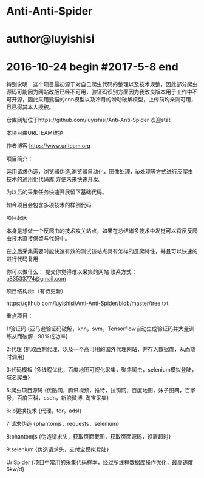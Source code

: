 # Anti-Anti-Spider
# author@luyishisi
# 2016-10-24 begin  #2017-5-8 end

特别说明：这个项目最初源于对自己爬虫代码的整理以及技术规整，因此部分爬虫源码可能因为网站改版已经不可用，验证码识别方面因为我改良版本用于工作中不可开源，因此采用熊猫的cnn模型以及冷月的滑动破解模型，上传前均亲测可用，且已得其本人授权。

仓库网址位于https://github.com/luyishisi/Anti-Anti-Spider 欢迎stat

本项目由URLTEAM维护

作者博客 https://www.urlteam.org

项目简介：

运用请求伪造，浏览器伪造,浏览器自动化，图像处理，ip处理等方式进行反爬虫技术的通用化代码库,方便未来快速开发。

为以后的采集任务快速开展留下基础代码。

如今项目会包含多项技术的样例代码.


项目起因

本身是想做一个反爬虫的技术攻关站点，如果在总结诸多技术中发觉可以将反反爬虫技术直接保留与代码中。

在之后采集需要时能快速有效的测试该站点具有怎样的反爬特性，并且可以快速的进行代码复用

你可以做什么： 提交你觉得难以采集的网站 联系方式： a83533774@gmail.com  

项目结构树:（有待更新）

https://github.com/luyishisi/Anti-Anti-Spider/blob/master/tree.txt

重点项目：

1:验证码     {亚马逊验证码破解，knn，svm，Tensorflow自动生成验证码并大量训练从而破解--98%成功率}

2:代理       {抓取西刺代理，以及一个高可用的国外代理网站，并存入数据库，从而随时调用}

3:代码模板    {多线程优化，百度地图可视化采集，聚焦爬虫，selenium模拟登陆，域名爬虫}

5:爬虫项目源码 {优酷网，腾讯视频，推特，拉钩网，百度地图，妹子图网，百家号，百度百科，csdn，新浪微博, 淘宝采集}

6:ip更换技术   {代理，tor，adsl}

7:请求伪造     {phantomjs，requests，selenium}

8:phantomjs   {伪造请求头，获取页面截图，获取页面源码，设置超时}

9:selenium    {伪造请求头，支付宝模拟登陆}

UrlSpider     {项目中常用的采集代码样本，经过多线程数据库操作优化，最高速度6kw/d}
